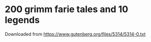 # 200 grimm farie tales and 10 legends

Downloaded from https://www.gutenberg.org/files/5314/5314-0.txt
